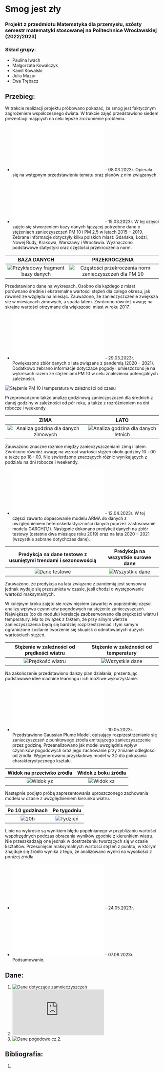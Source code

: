 # Smog jest zły
### Projekt z przedmiotu Matematyka dla przemysłu, szósty semestr matematyki stosowanej na Politechnice Wrocławskiej (2022/2023)

### Skład grupy:
* Paulina Iwach
* Małgorzata Kowalczyk
* Kamil Kowalski
* Julia Mazur
* Ewa Trębacz

## Przebieg:
W trakcie realizacji projektu próbowano pokazać, że smog jest faktycznym zagrożeniem współczesnego świata. W trakcie zajęć przedstawiono siedem prezentacji mających na celu lepsze zrozumienie problemu. 
* **![Prezentacja 1.](presentations/p1.pdf)** - 08.03.2023r.
  Opierała się na wstępnym przedstawieniu tematu oraz planów z nim związanych. 
* **![Prezentacja 2.](presentations/p2.pdf)** - 15.03.2023r.
  W tej częsci zajęto się stworzeniem bazy danych łączącej potrzebne dane o stężeniach zanieczyszczeń PM $10$ i PM $2.5$ w latach $2015-2019.$ Zebrane informacje dotyczyły kilku polskich miast:  Gdańska, Łodzi, Nowej Rudy, Krakowa, Warszawy i Wrocławia. Wyznaczono podstawowe statystyki oraz częstości przekroczenia norm.
 
BAZA DANYCH             |  PRZEKROCZENIA           
:-------------------------:|:-------------------------:
![Przykładowy fragment bazy danych](/images/p2_data.jpg) | ![Częstości przekroczenia norm zanieczyszczeń dla PM 10](/images/p2_freq.jpg)

Przedstawiono dane na wykresach. Osobno dla kązdego z miast porównano średnie i ekstremalne wartości stężeń dla całego okresu, jak również ze względu na miesiąc. Zauważono, że zanieczyszczenie zwiększa się w miesiącach zimowych, a spada latem. Zwrócono również uwagę na skrajne wartości otrzymane dla większości miast w roku $2017.$
* **![Prezentacja 3.](presentations/p3.pdf)** - 29.03.2023r.
 Powiększono zbiór danych o lata związane z pandemią $(2020-2021).$ Dodatkowo zebrano informacje dotyczące pogody i umieszczono je na wykresach razem ze stężeniami PM $10$ w celu znalezienia potencjalnych zależności. 
 
![Stężenie PM 10 i temperatura w zależności od czasu](/images/p3_PM10_temp.jpg)

 Przeprowadzono także analizę godzinową zanieczyszczeń dla średnich z danej godziny w zależności od pór roku, a także z rozróżnieniem na dni robocze i weekendy.

ZIMA                       |  LATO           
:-------------------------:|:-------------------------:
![Analiza godzina dla danych zimowych](/images/p3_h_winter.jpg) | ![Analiza godzina dla danych letnich](/images/p3_h_summer.jpg)

Zauważono znaczne róznice między zanieczyszczeniami zimą i latem. Zwrócono również uwagę na wzrost wartości stężeń około godziny $10:00$ a także po $18:00.$ Nie stwierdzono znaczących różnic wynikających z podziału na dni robocze i weekendy.

* **![Prezentacja 4.](presentations/p4.pdf)** - 12.04.2023r.
  W tej częsci zawarto dopasowanie modelu ARMA do danych z uwzględnieniem heteroskedastyczności danych poprzez zastosowanie modelu GARCH(1,1). Następnie dokonano predykcji danych na zbiór testowy (ostatnie dwa miesiące roku $2019$) oraz na lata $2020-2021$ (wszystkie zebrane dotychczas dane).
  
Predykcja na dane testowe z usuniętymi trendami i sezonowością                       |  Predykcja na wszystkie surowe dane        
:-------------------------:|:-------------------------:
![Dane testowe](/time_series/plots/predict_lines.jpg) | ![Wszystkie dane](/time_series/plots/back_plot.jpg)

Zauważono, że predykcja na lata związane z pandemią jest sensowna jednak wydaje się przesunieta w czasie, jeśli chodzi o występowanie wartości maksymalnych.

W kolejnym kroku zajęto sie rozwinięciem zawartej w poprzedniej części analizy wpływu czynników pogodowych na stężenie zanieczyszczeń. Największe (co do modułu) korelacje zaobserwowano dla prędkości wiatru i temperatury. Ma to związek z faktem, że przy silnym wietrze zanieczyszczenia będą się bardziej rozprzestrzeniać i tym samym ograniczone zostanie tworzenie się skupisk o odnotowanych dużych wartościach stężeń.

Stężenie w zależności od prędkości wiatru    |  Stężenie w zależności od temperatury       
:-------------------------:|:-------------------------:
![Prędkość wiatru](/images/p4_speed.jpg) | ![Wszystkie dane](/images/p4_temp.jpg)

Na zakończenie przedstawiono dalszy plan działania, prezentując podstawowe idee machine learningu i ich możliwe wykorzystanie.
* **![Prezentacja 5.](presentations/p5.pdf)** - 10.05.2023r.
  Przedstawiono Gaussian Plume Model, opisujący rozprzestrzenianie się zanieczyszczeń z punktowego źródła emitującego zanieczyszczenie przez godzinę. Przeanalizowano jak model uwzględnia wpływ czynników pogodowych oraz jego zachowanie przy zmianie odległości od źródła. Wygenerowano przykładowy model w 3D dla pokazania charakterystycznego kształu.
  
Widok na przeciwko źródła   |  Widok z boku źródła       
:-------------------------:|:-------------------------:
![Widok yz](/gaussiann_plume_model/model_plots/3D_plots_model_only/surface9_1.jpg) | ![Widok xz](/gaussiann_plume_model/model_plots/3D_plots_model_only/surface9_2.jpg)

Następnie podjęto próbę zaprezentowania uproszczonego zachowania modelu w czasie z uwzględnieniem kierunku wiatru.

Po $10$ godzinach   |  Po tygodniu    
:-------------------------:|:-------------------------:
![10h](/gaussiann_plume_model/model_plots/2D_time_changes/time_10_avg_plot.jpg) | ![Tydzień](/gaussiann_plume_model/model_plots/2D_time_changes/day7_plot.jpg)

Linie na wykresie są wynikiem błędu popełnianego w przybliżaniu wartości współrzędnych podczas obracania wyników zgodnie z kierunkiem wiatru. Nie przeszkadzają one jednak w dostrzeżeniu tworzących się w czasie kształtów. Przesunięcie maksymalnych wartości stężeń z punktu, w którym znajduje się źródło wynika z tego, że analizowano wyniki na wysokości $z$ poniżej źródła.

* **![Prezentacja 6.](presentations/p6.pdf)** - 24.05.2023r.
* **![Prezentacja 7.](presentations/p7.pdf)** - 07.06.2023r.
  Podsumowanie.
 
## Dane:
1. ![Dane dotyczące zamnieczyszczeń](https://powietrze.gios.gov.pl/pjp/archives)
2. ![Dane pogodowe cz.1.](https://www.ecad.eu/dailydata/predefinedseries.php)
3. ![Dane pogodowe cz.2.](https://open-meteo.com/en/docs/historical-weather-api)

## Bibliografia:
1. 

